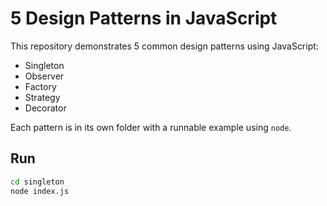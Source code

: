 # 5 Design Patterns in JavaScript

This repository demonstrates 5 common design patterns using JavaScript:

- Singleton
- Observer
- Factory
- Strategy
- Decorator

Each pattern is in its own folder with a runnable example using `node`.

## Run

```bash
cd singleton
node index.js
